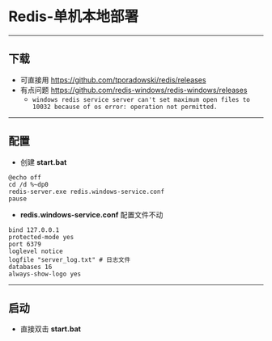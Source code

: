 # Redis-单机本地部署


---
## 下载
- 可直接用 https://github.com/tporadowski/redis/releases
- 有点问题 https://github.com/redis-windows/redis-windows/releases
  - `windows redis service server can't set maximum open files to 10032 because of os error: operation not permitted.`


---
## 配置
- 创建 **start.bat**
```shell
@echo off
cd /d %~dp0
redis-server.exe redis.windows-service.conf
pause
```

- **redis.windows-service.conf** 配置文件不动
```shell
bind 127.0.0.1
protected-mode yes
port 6379
loglevel notice
logfile "server_log.txt" # 日志文件
databases 16
always-show-logo yes
```


---
## 启动
- 直接双击 **start.bat**